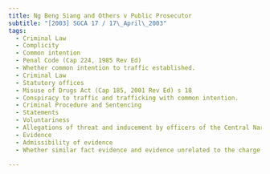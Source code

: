 ```yaml
---
title: Ng Beng Siang and Others v Public Prosecutor 
subtitle: "[2003] SGCA 17 / 17\_April\_2003"
tags:
  - Criminal Law
  - Complicity
  - Common intention
  - Penal Code (Cap 224, 1985 Rev Ed)
  - Whether common intention to traffic established.
  - Criminal Law
  - Statutory offices
  - Misuse of Drugs Act (Cap 185, 2001 Rev Ed) s 18
  - Conspiracy to traffic and trafficking with common intention.
  - Criminal Procedure and Sentencing
  - Statements
  - Voluntariness
  - Allegations of threat and inducement by officers of the Central Narcotics Bureau.
  - Evidence
  - Admissibility of evidence
  - Whether similar fact evidence and evidence unrelated to the charge admissible.

---
```


